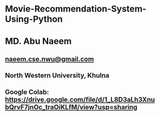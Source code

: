 # Movie-Recommendation-System-Using-Python
 
 
# MD. Abu Naeem
## naeem.cse.nwu@gmail.com
## North Western University, Khulna

## Google Colab: https://drive.google.com/file/d/1_L8D3aLh3XnubQrvF7jnOc_traOiKLfM/view?usp=sharing

